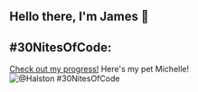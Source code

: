 ## Hello there, I'm James 👋

## #30NitesOfCode:
  [Check out my progress!](https://www.codedex.io/@Halston/30-nites-of-code)  Here's my pet Michelle!
  ![@Halston #30NitesOfCode](https://www.codedex.io/api/petStatus?user=Halston)
